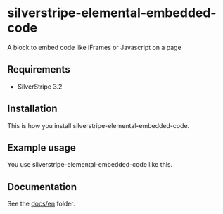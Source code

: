 # silverstripe-elemental-embedded-code

A block to embed code like iFrames or Javascript on a page

## Requirements

- SilverStripe 3.2

## Installation

This is how you install silverstripe-elemental-embedded-code.

## Example usage

You use silverstripe-elemental-embedded-code like this.

## Documentation

See the [docs/en](docs/en/index.md) folder.
